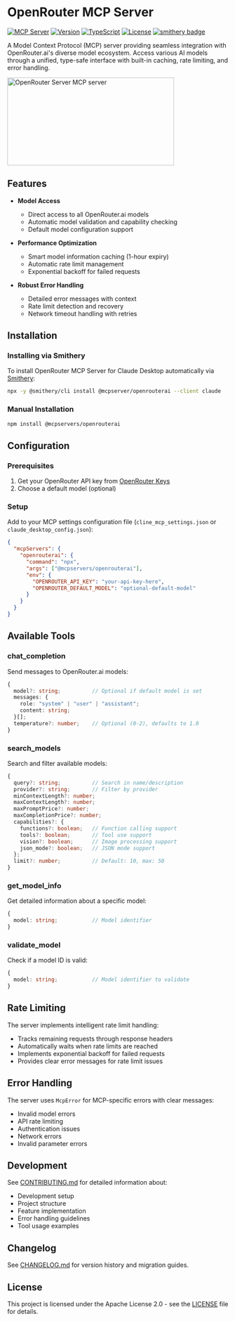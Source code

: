 # OpenRouter MCP Server

[![MCP Server](https://img.shields.io/badge/MCP-Server-green)](https://github.com/heltonteixeira/openrouterai)
[![Version](https://img.shields.io/badge/version-2.0.3-blue)](CHANGELOG.md)
[![TypeScript](https://img.shields.io/badge/language-TypeScript-blue)](https://www.typescriptlang.org/)
[![License](https://img.shields.io/badge/license-Apache%202.0-brightgreen)](LICENSE)
[![smithery badge](https://smithery.ai/badge/@mcpserver/openrouterai)](https://smithery.ai/server/@mcpserver/openrouterai)

A Model Context Protocol (MCP) server providing seamless integration with OpenRouter.ai's diverse model ecosystem. Access various AI models through a unified, type-safe interface with built-in caching, rate limiting, and error handling.

<a href="https://glama.ai/mcp/servers/xdnmf8yei0"><img width="380" height="200" src="https://glama.ai/mcp/servers/xdnmf8yei0/badge" alt="OpenRouter Server MCP server" /></a>

## Features

- **Model Access**
  - Direct access to all OpenRouter.ai models
  - Automatic model validation and capability checking
  - Default model configuration support

- **Performance Optimization**
  - Smart model information caching (1-hour expiry)
  - Automatic rate limit management
  - Exponential backoff for failed requests

- **Robust Error Handling**
  - Detailed error messages with context
  - Rate limit detection and recovery
  - Network timeout handling with retries

## Installation

### Installing via Smithery

To install OpenRouter MCP Server for Claude Desktop automatically via [Smithery](https://smithery.ai/server/@mcpserver/openrouterai):

```bash
npx -y @smithery/cli install @mcpserver/openrouterai --client claude
```

### Manual Installation
```bash
npm install @mcpservers/openrouterai
```

## Configuration

### Prerequisites

1. Get your OpenRouter API key from [OpenRouter Keys](https://openrouter.ai/keys)
2. Choose a default model (optional)

### Setup

Add to your MCP settings configuration file (`cline_mcp_settings.json` or `claude_desktop_config.json`):

```json
{
  "mcpServers": {
    "openrouterai": {
      "command": "npx",
      "args": ["@mcpservers/openrouterai"],
      "env": {
        "OPENROUTER_API_KEY": "your-api-key-here",
        "OPENROUTER_DEFAULT_MODEL": "optional-default-model"
      }
    }
  }
}
```

## Available Tools

### chat_completion
Send messages to OpenRouter.ai models:
```typescript
{
  model?: string;          // Optional if default model is set
  messages: {
    role: "system" | "user" | "assistant";
    content: string;
  }[];
  temperature?: number;    // Optional (0-2), defaults to 1.0
}
```

### search_models
Search and filter available models:
```typescript
{
  query?: string;          // Search in name/description
  provider?: string;       // Filter by provider
  minContextLength?: number;
  maxContextLength?: number;
  maxPromptPrice?: number;
  maxCompletionPrice?: number;
  capabilities?: {
    functions?: boolean;   // Function calling support
    tools?: boolean;       // Tool use support
    vision?: boolean;      // Image processing support
    json_mode?: boolean;   // JSON mode support
  };
  limit?: number;          // Default: 10, max: 50
}
```

### get_model_info
Get detailed information about a specific model:
```typescript
{
  model: string;           // Model identifier
}
```

### validate_model
Check if a model ID is valid:
```typescript
{
  model: string;           // Model identifier to validate
}
```

## Rate Limiting

The server implements intelligent rate limit handling:
- Tracks remaining requests through response headers
- Automatically waits when rate limits are reached
- Implements exponential backoff for failed requests
- Provides clear error messages for rate limit issues

## Error Handling

The server uses `McpError` for MCP-specific errors with clear messages:
- Invalid model errors
- API rate limiting
- Authentication issues
- Network errors
- Invalid parameter errors

## Development

See [CONTRIBUTING.md](CONTRIBUTING.md) for detailed information about:
- Development setup
- Project structure
- Feature implementation
- Error handling guidelines
- Tool usage examples

## Changelog

See [CHANGELOG.md](CHANGELOG.md) for version history and migration guides.

## License

This project is licensed under the Apache License 2.0 - see the [LICENSE](LICENSE) file for details.